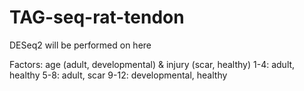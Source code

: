 # TAG-seq-rat-tendon

DESeq2 will be performed on here

Factors: age (adult, developmental) & injury (scar, healthy)
1-4: adult, healthy
5-8: adult, scar
9-12: developmental, healthy
